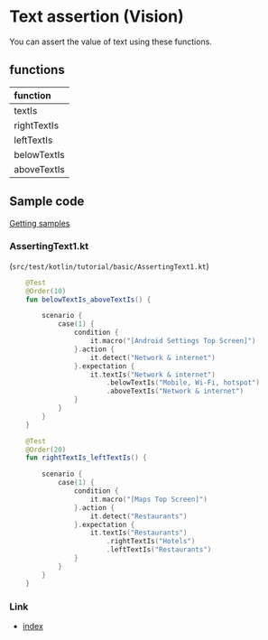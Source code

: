 # Text assertion (Vision)

You can assert the value of text using these functions.

## functions

| function    |
|:------------|
| textIs      |
| rightTextIs |
| leftTextIs  |
| belowTextIs |
| aboveTextIs |

## Sample code

[Getting samples](../../getting_samples.md)

### AssertingText1.kt

(`src/test/kotlin/tutorial/basic/AssertingText1.kt`)

```kotlin
    @Test
    @Order(10)
    fun belowTextIs_aboveTextIs() {

        scenario {
            case(1) {
                condition {
                    it.macro("[Android Settings Top Screen]")
                }.action {
                    it.detect("Network & internet")
                }.expectation {
                    it.textIs("Network & internet")
                        .belowTextIs("Mobile, Wi-Fi, hotspot")
                        .aboveTextIs("Network & internet")
                }
            }
        }
    }

    @Test
    @Order(20)
    fun rightTextIs_leftTextIs() {

        scenario {
            case(1) {
                condition {
                    it.macro("[Maps Top Screen]")
                }.action {
                    it.detect("Restaurants")
                }.expectation {
                    it.textIs("Restaurants")
                        .rightTextIs("Hotels")
                        .leftTextIs("Restaurants")
                }
            }
        }
    }
```

### Link

- [index](../../../../index.md)

